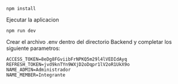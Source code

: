 ````
npm install
````
 Ejecutar la aplicacion 

````
npm run dev
````
Crear el archivo .env dentro del directorio Backend y completar los siguiente parametros:
````
ACCESS_TOKEN=8eDg8FGviibFrNPKQ5m29l4lVEDIdAyq
REFRESH_TOKEN=jvd9knTYn9WXjD2oDqpr1lV2oR1UkX9o
NAME_ADMIN=Administrador
NAME_MEMBER=Integrante
````